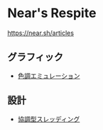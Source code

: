 # Near's Respite

https://near.sh/articles

## グラフィック

- [色調エミュレーション](video/color-emulation/README.md)

## 設計

- [協調型スレッディング](design/cooperative-threading.md)

